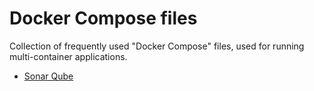 # Docker Compose files

Collection of frequently used "Docker Compose" files, used for running multi-container applications.

- [Sonar Qube](/sonar-qube/docker-compose.yml)
